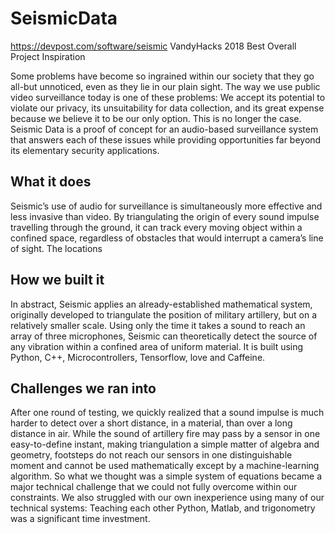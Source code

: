 # SeismicData
https://devpost.com/software/seismic
VandyHacks 2018 Best Overall Project
Inspiration

Some problems have become so ingrained within our society that they go all-but unnoticed, even as they lie in our plain sight. The way we use public video surveillance today is one of these problems: We accept its potential to violate our privacy, its unsuitability for data collection, and its great expense because we believe it to be our only option. This is no longer the case. Seismic Data is a proof of concept for an audio-based surveillance system that answers each of these issues while providing opportunities far beyond its elementary security applications.


What it does
---------------

Seismic’s use of audio for surveillance is simultaneously more effective and less invasive than video. By triangulating the origin of every sound impulse travelling through the ground, it can track every moving object within a confined space, regardless of obstacles that would interrupt a camera’s line of sight. The locations 


How we built it
----------------
In abstract, Seismic applies an already-established mathematical system, originally developed to triangulate the position of military artillery, but on a relatively smaller scale. Using only the time it takes a sound to reach an array of three microphones, Seismic can theoretically detect the source of any vibration within a confined area of uniform material. It is built using Python, C++, Microcontrollers, Tensorflow, love and Caffeine.


Challenges we ran into
-----------------
After one round of testing, we quickly realized that a sound impulse is much harder to detect over a short distance, in a material, than over a long distance in air. While the sound of artillery fire may pass by a sensor in one easy-to-define instant, making triangulation a simple matter of algebra and geometry, footsteps do not reach our sensors in one distinguishable moment and cannot be used mathematically except by a machine-learning algorithm. So what we thought was a simple system of equations became a major technical challenge that we could not fully overcome within our constraints. We also struggled with our own inexperience using many of our technical systems: Teaching each other Python, Matlab, and trigonometry was a significant time investment.
